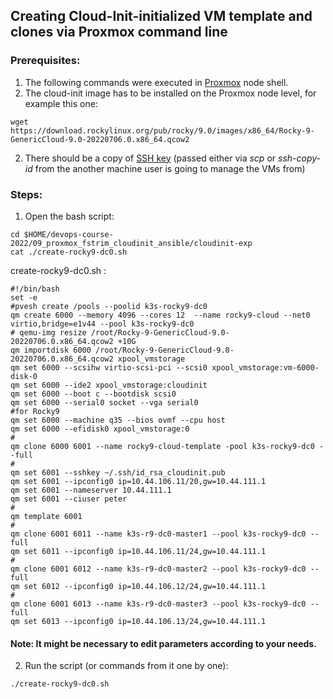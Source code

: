 ## Creating Cloud-Init-initialized VM template and clones via Proxmox command line ## 

### Prerequisites: ###

1. The following commands were executed in [Proxmox](https://pve.proxmox.com/pve-docs/chapter-pve-installation.html) node shell.
2. The cloud-init image has to be installed on the Proxmox node level, for example this one:
```
wget https://download.rockylinux.org/pub/rocky/9.0/images/x86_64/Rocky-9-GenericCloud-9.0-20220706.0.x86_64.qcow2
```
2. There should be a copy of [SSH key](../06_proxmox_lvm_resize_disk_ssh_access_backups_25-aug-2022/README.md#ssh) (passed either via _scp_ or _ssh-copy-id_ from the another machine user is going to manage the VMs from)

### Steps: ###
    
1. Open the bash script:
```
cd $HOME/devops-course-2022/09_proxmox_fstrim_cloudinit_ansible/cloudinit-exp
cat ./create-rocky9-dc0.sh
```

create-rocky9-dc0.sh :
```
#!/bin/bash
set -e
#pvesh create /pools --poolid k3s-rocky9-dc0
qm create 6000 --memory 4096 --cores 12  --name rocky9-cloud --net0 virtio,bridge=e1v44 --pool k3s-rocky9-dc0
# qemu-img resize /root/Rocky-9-GenericCloud-9.0-20220706.0.x86_64.qcow2 +10G
qm importdisk 6000 /root/Rocky-9-GenericCloud-9.0-20220706.0.x86_64.qcow2 xpool_vmstorage
qm set 6000 --scsihw virtio-scsi-pci --scsi0 xpool_vmstorage:vm-6000-disk-0
qm set 6000 --ide2 xpool_vmstorage:cloudinit
qm set 6000 --boot c --bootdisk scsi0
qm set 6000 --serial0 socket --vga serial0
#for Rocky9
qm set 6000 --machine q35 --bios ovmf --cpu host
qm set 6000 --efidisk0 xpool_vmstorage:0
#
qm clone 6000 6001 --name rocky9-cloud-template -pool k3s-rocky9-dc0 --full
#
qm set 6001 --sshkey ~/.ssh/id_rsa_cloudinit.pub
qm set 6001 --ipconfig0 ip=10.44.106.11/20,gw=10.44.111.1
qm set 6001 --nameserver 10.44.111.1
qm set 6001 --ciuser peter
#
qm template 6001
#
qm clone 6001 6011 --name k3s-r9-dc0-master1 --pool k3s-rocky9-dc0 --full
qm set 6011 --ipconfig0 ip=10.44.106.11/24,gw=10.44.111.1
#
qm clone 6001 6012 --name k3s-r9-dc0-master2 --pool k3s-rocky9-dc0 --full
qm set 6012 --ipconfig0 ip=10.44.106.12/24,gw=10.44.111.1
#
qm clone 6001 6013 --name k3s-r9-dc0-master3 --pool k3s-rocky9-dc0 --full
qm set 6013 --ipconfig0 ip=10.44.106.13/24,gw=10.44.111.1
```

#### Note: It might be necessary to edit parameters according to your needs. ####

2. Run the script (or commands from it one by one): 
```
./create-rocky9-dc0.sh
```
